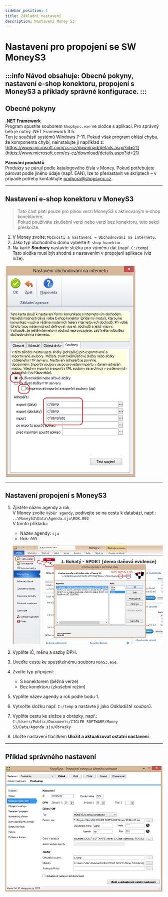```yaml
---
sidebar_position: 1
title: Základní nastavení
description: Nastavení Money S3
---
```


# Nastavení pro propojení se SW MoneyS3

:::info Návod obsahuje:
Obecné pokyny, nastavení e-shop konektoru, propojení s MoneyS3 a příklady správné konfigurace.
:::
---

## Obecné pokyny

**.NET Framework**  
Program spustíte souborem `ShopSync.exe` ve složce s aplikací. Pro správný běh je nutný .NET Framework 3.5.  
Ten je součástí systémů Windows 7–11. Pokud však program ohlásí chybu, že komponenta chybí, nainstalujte ji například z:
[https://www.microsoft.com/cs-cz/download/details.aspx?id=21](https://www.microsoft.com/cs-cz/download/details.aspx?id=21)

**Párování produktů**  
Produkty se párují podle katalogového čísla v Money. Pokud potřebujete párovat podle jiného údaje (např. EAN), lze to přenastavit ve skriptech – v případě potřeby kontaktujte [podpora@shopsync.cz](mailto:podpora@shopsync.cz).

---

## Nastavení e-shop konektoru v MoneyS3

> Tato část platí pouze pro plnou verzi MoneyS3 s aktivovaným e-shop konektorem.  
> Pokud používáte zkušební verzi nebo verzi bez konektoru, tuto sekci přeskočte.

1. V Money zvolte: `Možnosti a nastavení → Obchodnování na internetu`.
2. Jako typ obchodního domu vyberte `E-shop konektor`.
3. Na kartě **Soubory** nastavte složku pro výměnu dat (např. `C:/temp`).  
   Tato složka musí být shodná s nastavením v propojení aplikace (viz níže).

![Nastavení konektoru](assets/konektor.png)

---

## Nastavení propojení s MoneyS3

1. Zjistěte název agendy a rok.  
   V Money zvolte `Výběr agendy`, podívejte se na cestu k databázi, např.:  
   `..\MoneyS3\Data\Agenda.sju\ROK.003`  
   V tomto příkladu:
   - Název agendy: `sju`
   - Rok: `003`

   ![Výběr agendy](assets/agenda.png)

2. Vyplňte IČ, měnu a sazby DPH.
3. Uveďte cestu ke spustitelnému souboru `MonS3.exe`.
4. Zvolte typ připojení:
   - S konektorem (běžná verze)
   - Bez konektoru (zkušební režim)

5. Vyplňte název agendy a rok podle bodu 1.
6. Vytvořte složku např. `C:/temp` a nastavte ji jako *Odkladiště souborů*.
7. Vyplňte cestu ke složce s obrázky, např.:  
   `C:/Users/Public/Documents/CIGLER SOFTWARE/Money S3/Data/Agenda.sju/Obrazky`

8. Uložte nastavení tlačítkem **Uložit a aktualizovat ostatní nastavení**.

---

## Příklad správného nastavení

![Příklad nastavení Money](assets/nastavenimoney.png)